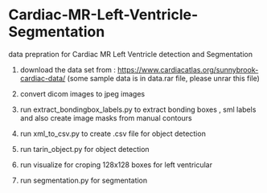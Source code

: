 # Cardiac-MR-Left-Ventricle-Segmentation


data prepration for Cardiac MR Left Ventricle detection and Segmentation

1) download the data set from : https://www.cardiacatlas.org/sunnybrook-cardiac-data/  (some sample data is in data.rar file, please unrar this file)

2) convert dicom images to jpeg images

3) run extract_bondingbox_labels.py to extract bonding boxes , sml labels and also create image masks from manual contours

4) run xml_to_csv.py to create .csv file for object detection

5) run tarin_object.py for object detection

6) run visualize for croping 128x128 boxes for left ventricular

7) run segmentation.py for segmentation
